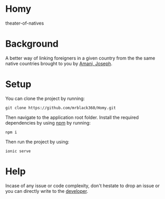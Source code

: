 # Homy
theater-of-natives

# Background
A better way of linking foreigners in a given country from the the same native countries brought to you by [Amani, Joseph](mailto:josephaman6@gmail.com).

# Setup
You can clone the project by running:

`git clone https://github.com/mrblack360/Homy.git`

Then navigate to the application root folder. Install the required dependencies by using [npm](https://www.npmjs.com) by running:

`npm i`

Then run the project by using:

`ionic serve`


# Help
Incase of any issue or code complexity, don't hestate to drop an issue or you can directly write to the [developer](mailto:rmaswi360@outlook.com).
